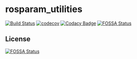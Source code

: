 # rosparam_utilities

[![Build Status][t]][1]
[![codecov][c]][2] 
[![Codacy Badge][y]][3]
[![FOSSA Status][f]][4]


## License ##
[![FOSSA Status][o]][5]

[t]:https://travis-ci.org/CNR-STIIMA-IRAS/rosparam_utilities.svg?branch=master
[1]:https://travis-ci.org/CNR-STIIMA-IRAS/rosparam_utilities

[c]:https://codecov.io/gh/CNR-STIIMA-IRAS/rosparam_utilities/branch/master/graph/badge.svg?token=VELYXJ2FUJ
[2]:https://codecov.io/gh/CNR-STIIMA-IRAS/rosparam_utilities

[y]:https://api.codacy.com/project/badge/Grade/7f1834c02aa84b959ee9b7529deb48d6
[3]:https://app.codacy.com/gh/CNR-STIIMA-IRAS/rosparam_utilities?utm_source=github.com&utm_medium=referral&utm_content=CNR-STIIMA-IRAS/rosparam_utilities&utm_campaign=Badge_Grade_Dashboard

[f]:https://app.fossa.com/api/projects/git%2Bgithub.com%2FCNR-STIIMA-IRAS%2Frosparam_utilities.svg?type=shield
[4]:https://app.fossa.com/projects/git%2Bgithub.com%2FCNR-STIIMA-IRAS%2Frosparam_utilities?ref=badge_shield

[o]:https://app.fossa.com/api/projects/git%2Bgithub.com%2FCNR-STIIMA-IRAS%2Frosparam_utilities.svg?type=large
[5]:https://app.fossa.com/projects/git%2Bgithub.com%2FCNR-STIIMA-IRAS%2Frosparam_utilities?ref=badge_large
